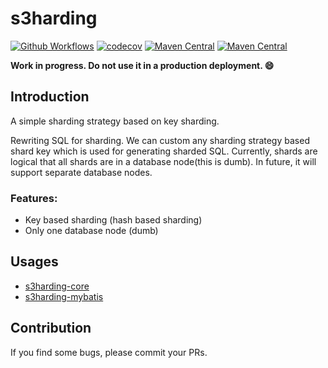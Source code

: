 s3harding
===

[![Github Workflows](https://github.com/hexindai/s3harding/workflows/ci-with-gradle/badge.svg)](https://github.com/hexindai/s3harding/actions?query=workflow%3Aci-with-gradle)
[![codecov](https://codecov.io/gh/hexindai/s3harding/branch/master/graph/badge.svg)](https://codecov.io/gh/hexindai/s3harding)
[![Maven Central](https://img.shields.io/maven-central/v/com.github.hexindai.s3harding/s3harding-core.svg?label=s3harding-core)](https://search.maven.org/search?q=g:%22com.github.hexindai.s3harding%22%20AND%20a:%22s3harding-core%22)
[![Maven Central](https://img.shields.io/maven-central/v/com.github.hexindai.s3harding/s3harding-mybatis.svg?label=s3harding-mybatis)](https://search.maven.org/search?q=g:%22com.github.hexindai.s3harding%22%20AND%20a:%22s3harding-mybatis%22)

**Work in progress. Do not use it in a production deployment. 😄**

## Introduction

A simple sharding strategy based on key sharding. 

Rewriting SQL for sharding. We can custom any sharding strategy based shard key which is used for generating sharded SQL.
Currently, shards are logical that all shards are in a database node(this is dumb). In future, it will support separate
database nodes.

### Features:

* Key based sharding (hash based sharding)
* Only one database node (dumb)

## Usages

* [s3harding-core](https://github.com/hexindai/s3harding/tree/master/s3harding-core)
* [s3harding-mybatis](https://github.com/hexindai/s3harding/tree/master/s3harding-mybatis)

## Contribution

If you find some bugs, please commit your PRs.